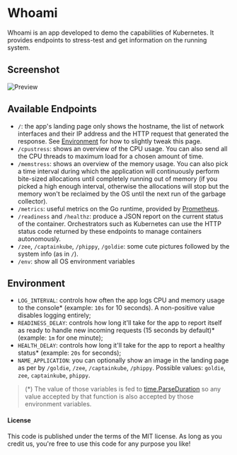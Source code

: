 # Whoami

Whoami is an app developed to demo the capabilities of Kubernetes. It provides
endpoints to stress-test and get information on the running system.

## Screenshot

![Preview](static/images/preview.png)

## Available Endpoints

- `/`: the app's landing page only shows the hostname, the list of network
  interfaces and their IP address and the HTTP request that generated the
  response. See [Environment](#Environment) for how to slightly tweak this
  page.
- `/cpustress`: shows an overview of the CPU usage. You can also send all the
  CPU threads to maximum load for a chosen amount of time.
- `/memstress`: shows an overview of the memory usage. You can also pick a time
  interval during which the application will continuously perform bite-sized
  allocations until completely running out of memory (if you picked a high
  enough interval, otherwise the allocations will stop but the memory won't be
  reclaimed by the OS until the next run of the garbage collector).
- `/metrics`: useful metrics on the Go runtime, provided by
  [Prometheus](https://prometheus.io/).
- `/readiness` and `/healthz`: produce a JSON report on the current status of
  the container. Orchestrators such as Kubernetes can use the HTTP status code
  returned by these endpoints to manage containers autonomously.
- `/zee`, `/captainkube`, `/phippy`, `/goldie`: some cute pictures followed by
  the system info (as in `/`).
- `/env`: show all OS environment variables

## Environment
- `LOG_INTERVAL`: controls how often the app logs CPU and memory usage to the
  console\* (example: `10s` for 10 seconds). A non-positive value disables
  logging entirely;
- `READINESS_DELAY`: controls how long it'll take for the app to report itself
  as ready to handle new incoming requests (15 seconds by default)\* (example:
  `1m` for one minute);
- `HEALTH_DELAY`: controls how long it'll take for the app to report a healthy
  status\* (example: `20s` for seconds);
- `NAME_APPLICATION`: you can optionally show an image in the landing page as
  per by `/goldie`, `/zee`, `/captainkube`, `/phippy`.  Possible values:
  `goldie`, `zee`, `captainkube`, `phippy`.

> (*) The value of those variables is fed to
> [time.ParseDuration](https://pkg.go.dev/time#ParseDuration) so any value
> accepted by that function is also accepted by those environment variables.

#### License
This code is published under the terms of the MIT license. As long as you
credit us, you're free to use this code for any purpose you like!
